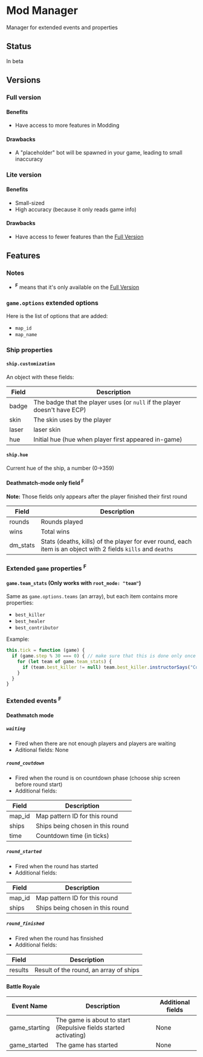 # Mod Manager
Manager for extended events and properties

## Status
In beta
## Versions
### Full version
#### Benefits
* Have access to more features in Modding
#### Drawbacks
* A "placeholder" bot will be spawned in your game, leading to small inaccuracy

### Lite version
#### Benefits
* Small-sized
* High accuracy (because it only reads game info)
#### Drawbacks
* Have access to fewer features than the [Full Version](#full-version)

## Features
### Notes
* **<sup>F</sup>** means that it's only available on the [Full Version](#full-version)
### `game.options` extended options

Here is the list of options that are added: 
* `map_id`
* `map_name`

### Ship properties

#### `ship.customization`

An object with these fields:

|Field|Description|
|-|-|
|badge|The badge that the player uses (or `null` if the player doesn't have ECP)|
|skin|The skin uses by the player|
|laser|laser skin|
|hue|Initial hue (hue when player first appeared in-game)|

#### `ship.hue`

Current hue of the ship, a number (0->359)

#### Deathmatch-mode only field <sup>F</sup>
**Note:** Those fields only appears after the player finished their first round

|Field|Description|
|-|-|
|rounds|Rounds played|
|wins|Total wins|
|dm_stats|Stats (deaths, kills) of the player for ever round, each item is an object with 2 fields `kills` and `deaths`|

### Extended `game` properties <sup>F</sup>

#### `game.team_stats` (Only works with `root_mode: "team"`)

Same as `game.options.teams` (an array), but each item contains more properties:

* `best_killer`
* `best_healer`
* `best_contributor`

Example:
```js
this.tick = function (game) {
  if (game.step % 30 === 0) { // make sure that this is done only once per second
    for (let team of game.team_stats) {
      if (team.best_killer != null) team.best_killer.instructorSays("Congratulations! You are the best killer on your team!")
    }
  }
}
```

### Extended events <sup>F</sup>
#### Deathmatch mode

##### `waiting`
* Fired when there are not enough players and players are waiting
* Aditional fields: None
##### `round_coutdown`
* Fired when the round is on countdown phase (choose ship screen before round start)
* Additional fields:

|Field|Description|
|-|-|
|map_id|Map pattern ID for this round|
|ships|Ships being chosen in this round|
|time|Countdown time (in ticks)|

##### `round_started`
* Fired when the round has started
* Additional fields:

|Field|Description|
|-|-|
|map_id|Map pattern ID for this round|
|ships|Ships being chosen in this round|

##### `round_finished`
* Fired when the round has finsished
* Additional fields:

|Field|Description|
|-|-|
|results|Result of the round, an array of ships|

#### Battle Royale

|Event Name|Description|Additional fields|
|-|-|-|
|game_starting|The game is about to start (Repulsive fields started activating)|None|
|game_started|The game has started|None|
